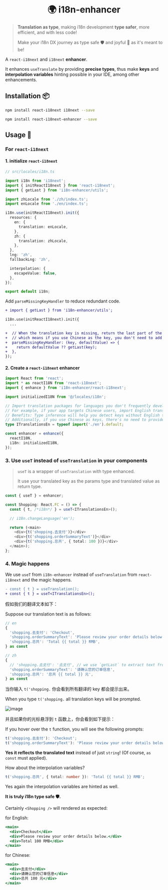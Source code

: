 <h1 align="center">🌍 i18n-enhancer</h1>

> **Translation as type**, making i18n development **type safer**, more efficient, and with less code!
>
> Make your i18n DX journey as type safe 🛡️ and joyful 🥳 as it's meant to be!

A `react-i18next` and `i18next` **enhancer**.

It enhances `useTranslate` by providing **precise types**, thus make **keys** and **interpolation variables** hinting possible in your IDE, among other enhancements.

## Installation 📦

```bash
npm install react-i18next i18next --save

npm install react-i18next-enhancer --save
```

## Usage 📝

### For `react-i18next`

#### 1. initialize `react-i18next`

```typescript
// src/locales/i18n.ts

import i18n from 'i18next';
import { initReactI18next } from 'react-i18next';
import { getLast } from 'i18n-enhancer/utils';

import zhLocale from './zh/index.ts';
import enLocale from './en/index.ts';

i18n.use(initReactI18next).init({
  resources: {
    en: {
      translation: enLocale,
    },
    zh: {
      translation: zhLocale,
    },
  },
  lng: 'zh',
  fallbackLng: 'zh',

  interpolation: {
    escapeValue: false,
  },
});

export default i18n;
```

Add `parseMissingKeyHandler` to reduce redundant code.

```diff typescript
+ import { getLast } from 'i18n-enhancer/utils';

i18n.use(initReactI18next).init({
  ...

+  // When the translation key is missing, return the last part of the key as the default value,
+  // which means if you use Chinese as the key, you don't need to add a Chinese translation.
+  parseMissingKeyHandler: (key, defaultValue) => {
+    return defaultValue ?? getLast(key);
+  },
});
```

#### 2. Create a `react-i18next` **enhancer**

```typescript
import React from 'react';
import * as reactI18N from 'react-i18next';
import { enhance } from 'i18n-enhancer/react-i18next';

import initializedI18N from '@/locales/i18n';

// Import translation packages for languages you don't frequently develop in.
// For example, if your app targets Chinese users, import English translations. 
// Benefits: Type inference will help you detect keys without English translations. 
// Additionally, if you use Chinese as keys, there's no need to provide Chinese translations because we've set up `parseMissingKeyHandler` to use the last part of the key as a fallback translation when the key is missing.
type ITranslationsEn = typeof import('./en').default;

const enhancer = enhance({
  reactI18N,
  i18n: initializedI18N,
});
```

### 3. Use `useT` instead of `useTranslation` in your components

> `useT` is a wrapper of `useTranslation` with type enhanced.
>
> It use your translated key as the params type and translated value as return type.

```typescript
const { useT } = enhancer;

const Shopping: React.FC = () => {
  const { t, /*i18n*/ } = useT<ITranslationsEn>();

  // i18n.changeLanguage('en');

  return (<main>
    <div>{t('shopping.去支付')}</div>
    <div>{t('shopping.orderSummaryText')}</div>
    <div>{t('shopping.总共', { total: 100 })}</div>
  </main>);
};
```

### 4. Magic happens

We use `useT` from `i18n-enhancer` instead of `useTranslation` from `react-i18next` and the magic happens.

```diff
- const { t } = useTranslation();
+ const { t } = useT<ITranslationsEn>();
```

假如我们的翻译文本如下：

Suppose our translation text is as follows:

```typescript
// en
{
  'shopping.去支付': 'Checkout',
  'shopping.orderSummaryText': 'Please review your order details below.',
  'shopping.总共': 'Total {{ total }} RMB',
} as const
```

```typescript
// zh
{
  // 'shopping.去支付': '去支付', // we use `getLast` to extract text from key so no need to provide translation for Chinese. What a efficient way!
  'shopping.orderSummaryText': '请确认您的订单信息',
  'shopping.总共': '总共 {{ total }} 元',
} as const
```

当你输入 `t('shopping.` 你会看到所有翻译的 key 都会提示出来。

When you type `t('shopping.` all translation keys will be prompted.

![image](todo)

并且如果你的光标悬浮到 `t` 函数上，你会看到如下提示：

If you hover over the `t` function, you will see the following prompts:

```typescript
t('shopping.去支付'): 'Checkout'; 
t('shopping.orderSummaryText'): 'Please review your order details below.';
```

**Yes it reflects the translated text** instead of just `string`! (Of course, `as const` must applied).

How about the interpolation variables?

```typescript
t('shopping.总共', { total: number }): 'Total {{ total }} RMB';
```

Yes again the interpolation variables are hinted as well.

**It is truly i18n type safe 🛡️.**

Certainly `<Shopping />` will rendered as expected:

for English:

```jsx
<main>
  <div>Checkout</div>
  <div>Please review your order details below.</div>
  <div>Total 100 RMB</div>
</main>
```

for Chinese:

```jsx
<main>
  <div>去支付</div>
  <div>请确认您的订单信息</div>
  <div>总共 100 元</div>
</main>
```
